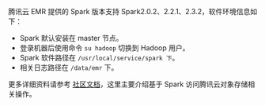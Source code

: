 腾讯云 EMR 提供的 Spark 版本支持 Spark2.0.2、2.2.1、2.3.2，软件环境信息如下：
- Spark 默认安装在 master 节点。
- 登录机器后使用命令 `su hadoop` 切换到 Hadoop 用户。
- Spark 软件路径在 `/usr/local/service/spark 下`。
- 相关日志路径在 `/data/emr` 下。

更多详细资料请参考 [社区文档](http://spark.apache.org/docs/2.0.2/)，这里主要介绍基于 Spark 访问腾讯云对象存储相关操作。
